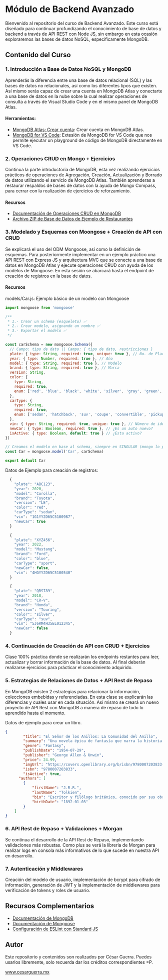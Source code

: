 # Módulo de Backend Avanzado
Bienvenido al repositorio del curso de Backend Avanzado. Este curso está diseñado para continuar profundizando el conocimiento de base de datos y backend a través de API REST con Node JS, sin embargo en esta ocasión exploraremos las bases de datos NoSQL, específicamente MongoDB.

## Contenido del Curso
### 1. Introducción a Base de Datos NoSQL y MongoDB
Aprenderás la diferencia entre una base de datos relacional (SQL) y las bases de datos no relacionales, así como los diferentes tipos que existen. Así mismo serás capaz de crear una cuenta en MongoDB Atlas y conectarte a una base de datos en la nube sobre la cual realizar operaciones de consulta a través de Visual Studio Code y en el mismo panel de MongoDB Atlas.

#### Herramientas:
- [MongoDB Atlas: Crear cuenta](https://www.mongodb.com/es/cloud/atlas/register/): Crear cuenta en MongoDB Atlas.
- [MongoDB for VS Code](https://www.mongodb.com/products/tools/vs-code/): Extesión de MongoDB for VS Code que nos permite ejecutar un playground de código de MongoDB directamente en VS Code.

### 2. Operaciones CRUD en Mongo + Ejercicios
Continua la parte introductoria de MongoDB, esta vez realizando ejercicios prácticos de operaciones de Agregación, Creación, Actualización y Borrado de datos utilizando el servicio de MongoDB Atlas. También aprenderas a restaurar respaldos de bases de datos con la ayuda de Mongo Compass, para cerrar con la realización de ejercicios de reforzamiento.

#### Recursos
- [Documentación de Operaciones CRUD en MongoDB](https://www.mongodb.com/docs/manual/crud/)
- [Archivo ZIP de Base de Datos de Ejemplo de Restaurantes](https://www.w3resource.com/mongodb-exercises/restaurants.zip)

### 3. Modelado y Esquemas con Moongose + Creación de API con CRUD
Se explicará el uso del ODM Mongoose, así como la definición de esquemas. Para posteriormente implementar en un ejemplo práctico una API REST con Express JS y arquitectura MVC que se conecte a una base de datos en MongoDB Atlas y ejecute operaciones CRUD con ayuda de los modelos de Mongoose. En esta sesión se abarcará hasta el endpoint de creación de registros en la base de datos.

#### Recursos

models/Car.js: Ejemplo básico de un modelo con Mongoose
```js
import mongoose from 'mongoose'

/**
 * 1.- Crear un schema (esqueleto) ✅
 * 2.- Crear modelo, asignando un nombre ✅
 * 3.- Exportar el modelo ✅
 */

const carSchema = new mongoose.Schema({
  // Campo: tipo de dato || Campo: { tipo de dato, restricciones }
  plate: { type: String, required: true, unique: true }, // No. de Placa
  year: { type: Number, required: true }, // Año
  model: { type: String, required: true }, // Modelo
  brand: { type: String, required: true }, // Marca
  version: String,
  color: {
    type: String,
    required: true,
    enum: ['red', 'blue', 'black', 'white', 'silver', 'gray', 'green', 'yellow', 'orange', 'brown', 'purple', 'pink', 'gold']
  },
  carType: {
    type: String,
    required: true,
    enum: ['sedan', 'hatchback', 'suv', 'coupe', 'convertible', 'pickup', 'van', 'minivan', 'sport', 'luxury', 'crossover', 'hybrid', 'electric', 'wagon', 'classic', 'compact']
  },
  vin: { type: String, required: true, unique: true }, // Número de identificación del vehículo
  newCar: { type: Boolean, required: true }, // ¿Es un auto nuevo?
  isActive: { type: Boolean, default: true } // ¿Esta activo?
})

// Creamos el modelo en base al schema, siempre en SINGULAR (mongo lo pluraliza en la DB)
const Car = mongoose.model('Car', carSchema)

export default Car
```

Datos de Ejemplo para creación de registros:
```js
  {
    "plate": "ABC123",
    "year": 2020,
    "model": "Corolla",
    "brand": "Toyota",
    "version": "LE",
    "color": "red",
    "carType": "sedan",
    "vin": "1G1YY2D65C5100987",
    "newCar": true
  }

  {
    "plate": "XYZ456",
    "year": 2022,
    "model": "Mustang",
    "brand": "Ford",
    "color": "blue",
    "carType": "sport",
    "newCar": false,
    "vin": "4HGYY2D65C5100540"
  }

  {
    "plate": "QRS789",
    "year": 2018,
    "model": "CR-V",
    "brand": "Honda",
    "version": "Touring",
    "color": "silver",
    "carType": "suv",
    "vin": "5J6RM4H35EL012345",
    "newCar": false
  }
```

### 4. Continuación de Creación de API con CRUD + Ejercicios
Clase 100% práctica donde se realizarán los endpoints restantes para leer, actualizar y borrar información de la base de datos. Al final deberán realizarse ejercicios para prácticar el conocimiento adquirido.

### 5. Estrategias de Relaciones de Datos + API Rest de Repaso
En MongoDB existen 2 estrategias para relacionar la información, colecciones embebidas y referenciadas. En esta clase se explicarán las diferencias y cuales usar en cada situación. Así mismo se creará un nuevo proyecto de API Rest con MongoDB a manera de repaso de todo lo aprendido hasta el momento.

Datos de ejemplo para crear un libro.
```json
{
        "title": "El Señor de los Anillos: La Comunidad del Anillo",
        "summary": "Una novela épica de fantasía que narra la historia de un humilde hobbit encargado de destruir un anillo de poder.",
        "genre": "Fantasy",
        "publishDate": "1954-07-29",
        "publisher": "George Allen & Unwin",
        "price": 24.99,
        "imgUrl": "https://covers.openlibrary.org/b/isbn/9780007203833-L.jpg",
        "isbn": "9780007203833",
        "isActive": true,
      "authors": [
        {
            "firstName": "J.R.R.",
            "lastName": "Tolkien",
            "bio": "Escritor y filólogo británico, conocido por sus obras de fantasía como El Señor de los Anillos y El Hobbit.",
            "birthDate": "1892-01-03"
        }
    ]
}
```

### 6. API Rest de Repaso + Validaciones + Morgan
Se continua el desarrollo de la API Rest de Repaso, implementando validaciones más robustas. Como plus se verá la libreria de Morgan para realizar logs en consola más informativos de lo que sucede en nuestra API en desarrollo.

### 7. Autenticación y Middlewares
Creación del modelo de usuario, implementación de bcrypt para cifrado de información, generación de JWT y la implementación de middlewares para verificación de tokens y roles de usuario.

## Recursos Complementarios
- [Documentación de MongoDB](https://www.mongodb.com/docs/)
- [Documentación de Mongoose](https://mongoosejs.com/docs/index.html)
- [Configuración de ESLint con Standard JS](https://www.cesarguerra.mx/configuracion-rapida-de-eslint-con-standard-js-para-proyectos-de-javascript-y-de-react-con-vite-js/)

## Autor
Este repositorio y contenidos son realizados por César Guerra.
Puedes usarlos libremente, solo recuerda dar los créditos correspondientes =P.

www.cesarguerra.mx
